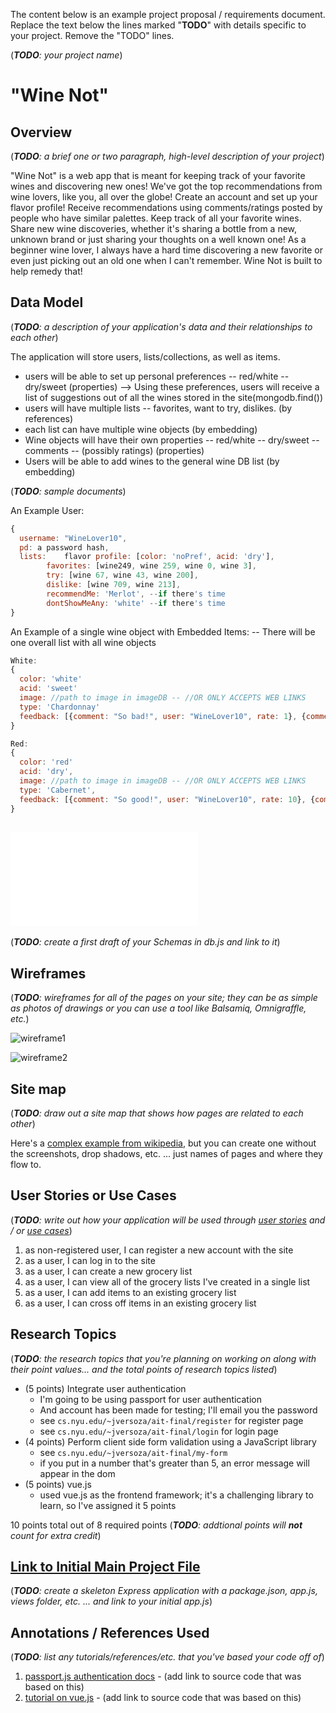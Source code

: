 The content below is an example project proposal / requirements document. Replace the text below the lines marked "__TODO__" with details specific to your project. Remove the "TODO" lines.

(___TODO__: your project name_)

# "Wine Not"

## Overview

(___TODO__: a brief one or two paragraph, high-level description of your project_)

"Wine Not" is a web app that is meant for keeping track of your favorite wines and discovering new ones! We've got the top recommendations from wine lovers, like you, all over the globe! 
Create an account and set up your flavor profile! Receive recommendations using comments/ratings posted by people who have similar palettes. Keep track of all your favorite wines. Share new wine discoveries, whether it's sharing a bottle from a new, unknown brand or just sharing your thoughts
on a well known one! As a beginner wine lover, I always have a hard time discovering a new favorite or even just picking out an old one when I can't remember. Wine Not is built to help remedy that!

## Data Model

(___TODO__: a description of your application's data and their relationships to each other_) 

The application will store users, lists/collections, as well as items.
- users will be able to set up personal preferences -- red/white -- dry/sweet (properties)
--> Using these preferences, users will receive a list of suggestions out of all the wines stored in the site(mongodb.find())
- users will have multiple lists -- favorites, want to try, dislikes. (by references)
- each list can have multiple wine objects (by embedding)
- Wine objects will have their own properties -- red/white -- dry/sweet -- comments -- (possibly ratings) (properties)
- Users will be able to add wines to the general wine DB list (by embedding)

(___TODO__: sample documents_)

An Example User:

```javascript
{
  username: "WineLover10",
  pd: a password hash,
  lists: 	flavor profile: [color: 'noPref', acid: 'dry'],
		favorites: [wine249, wine 259, wine 0, wine 3],
		try: [wine 67, wine 43, wine 200],
		dislike: [wine 709, wine 213],
		recommendMe: 'Merlot', --if there's time
		dontShowMeAny: 'white' --if there's time
}
```

An Example of a single wine object with Embedded Items: -- There will be one overall list with all wine objects

```javascript
White:
{
  color: 'white'
  acid: 'sweet'
  image: //path to image in imageDB -- //OR ONLY ACCEPTS WEB LINKS
  type: 'Chardonnay'
  feedback: [{comment: "So bad!", user: "WineLover10", rate: 1}, {comment: "Its okay", user: "Kathy23T", rate: 5} ]
}

Red:
{
  color: 'red'
  acid: 'dry',
  image: //path to image in imageDB -- //OR ONLY ACCEPTS WEB LINKS
  type: 'Cabernet',
  feedback: [{comment: "So good!", user: "WineLover10", rate: 10}, {comment: "Too sour!", user: "Kathy23T", rate: 3} ]
}
```


## ![Link to Commented First Draft Schema](db.js) 

(___TODO__: create a first draft of your Schemas in db.js and link to it_)

## Wireframes

(___TODO__: wireframes for all of the pages on your site; they can be as simple as photos of drawings or you can use a tool like Balsamiq, Omnigraffle, etc._)

![wireframe1](documentation/Wireframe001.jpg)

![wireframe2](documentation/Wireframe002.jpg)

## Site map

(___TODO__: draw out a site map that shows how pages are related to each other_)

Here's a [complex example from wikipedia](https://upload.wikimedia.org/wikipedia/commons/2/20/Sitemap_google.jpg), but you can create one without the screenshots, drop shadows, etc. ... just names of pages and where they flow to.

## User Stories or Use Cases

(___TODO__: write out how your application will be used through [user stories](http://en.wikipedia.org/wiki/User_story#Format) and / or [use cases](https://www.mongodb.com/download-center?jmp=docs&_ga=1.47552679.1838903181.1489282706#previous)_)

1. as non-registered user, I can register a new account with the site
2. as a user, I can log in to the site
3. as a user, I can create a new grocery list
4. as a user, I can view all of the grocery lists I've created in a single list
5. as a user, I can add items to an existing grocery list
6. as a user, I can cross off items in an existing grocery list

## Research Topics

(___TODO__: the research topics that you're planning on working on along with their point values... and the total points of research topics listed_)

* (5 points) Integrate user authentication
    * I'm going to be using passport for user authentication
    * And account has been made for testing; I'll email you the password
    * see <code>cs.nyu.edu/~jversoza/ait-final/register</code> for register page
    * see <code>cs.nyu.edu/~jversoza/ait-final/login</code> for login page
* (4 points) Perform client side form validation using a JavaScript library
    * see <code>cs.nyu.edu/~jversoza/ait-final/my-form</code>
    * if you put in a number that's greater than 5, an error message will appear in the dom
* (5 points) vue.js
    * used vue.js as the frontend framework; it's a challenging library to learn, so I've assigned it 5 points

10 points total out of 8 required points (___TODO__: addtional points will __not__ count for extra credit_)


## [Link to Initial Main Project File](app.js) 

(___TODO__: create a skeleton Express application with a package.json, app.js, views folder, etc. ... and link to your initial app.js_)

## Annotations / References Used

(___TODO__: list any tutorials/references/etc. that you've based your code off of_)

1. [passport.js authentication docs](http://passportjs.org/docs) - (add link to source code that was based on this)
2. [tutorial on vue.js](https://vuejs.org/v2/guide/) - (add link to source code that was based on this)
